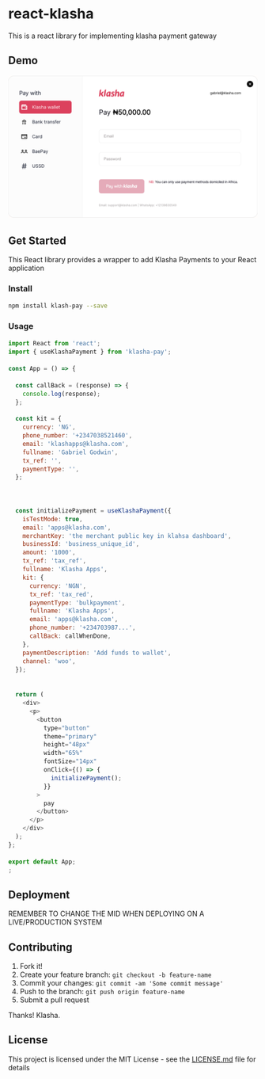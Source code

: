<!-- @format -->

# react-klasha

This is a react library for implementing klasha payment gateway

## Demo

![Demo](App.png?raw=true 'Demo Image')

## Get Started

This React library provides a wrapper to add Klasha Payments to your React application

### Install

```sh
npm install klash-pay --save
```

### Usage

```javascript
import React from 'react';
import { useKlashaPayment } from 'klasha-pay';

const App = () => {
 
  const callBack = (response) => {
    console.log(response);
  };

  const kit = {
    currency: 'NG',
    phone_number: '+2347038521460',
    email: 'klashapps@klasha.com',
    fullname: 'Gabriel Godwin',
    tx_ref: '',
    paymentType: '',
  };



  const initializePayment = useKlashaPayment({
    isTestMode: true,
    email: 'apps@klasha.com',
    merchantKey: 'the merchant public key in klahsa dashboard',
    businessId: 'business_unique_id',
    amount: '1000',
    tx_ref: 'tax_ref',
    fullname: 'Klasha Apps',
    kit: {
      currency: 'NGN',
      tx_ref: 'tax_red',
      paymentType: 'bulkpayment',
      fullname: 'Klasha Apps',
      email: 'apps@klasha.com',
      phone_number: '+234703987...',
      callBack: callWhenDone,
    },
    paymentDescription: 'Add funds to wallet',
    channel: 'woo',
  });


  return (
    <div>
      <p>
        <button
          type="button"
          theme="primary"
          height="48px"
          width="65%"
          fontSize="14px"
          onClick={() => {
            initializePayment();
          }}
        >
          pay
        </button>
      </p>
    </div>
  );
};

export default App;
;
```


## Deployment

REMEMBER TO CHANGE THE MID WHEN DEPLOYING ON A LIVE/PRODUCTION SYSTEM

## Contributing

1. Fork it!
2. Create your feature branch: `git checkout -b feature-name`
3. Commit your changes: `git commit -am 'Some commit message'`
4. Push to the branch: `git push origin feature-name`
5. Submit a pull request

Thanks!
Klasha.

## License

This project is licensed under the MIT License - see the [LICENSE.md](LICENSE.md) file for details
